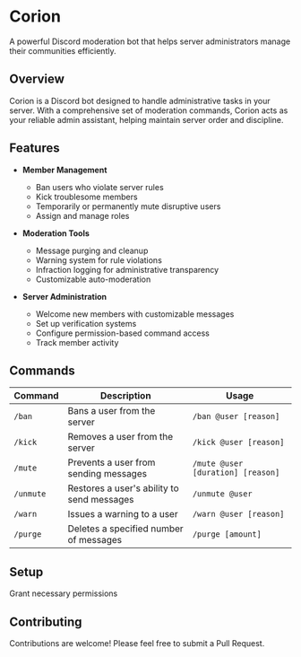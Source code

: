 # Corion

A powerful Discord moderation bot that helps server administrators manage their communities efficiently.

## Overview

Corion is a Discord bot designed to handle administrative tasks in your server. With a comprehensive set of moderation commands, Corion acts as your reliable admin assistant, helping maintain server order and discipline.

## Features

- **Member Management**
  - Ban users who violate server rules
  - Kick troublesome members
  - Temporarily or permanently mute disruptive users
  - Assign and manage roles

- **Moderation Tools**
  - Message purging and cleanup
  - Warning system for rule violations
  - Infraction logging for administrative transparency
  - Customizable auto-moderation

- **Server Administration**
  - Welcome new members with customizable messages
  - Set up verification systems
  - Configure permission-based command access
  - Track member activity

## Commands

| Command | Description | Usage |
|---------|-------------|-------|
| `/ban` | Bans a user from the server | `/ban @user [reason]` |
| `/kick` | Removes a user from the server | `/kick @user [reason]` |
| `/mute` | Prevents a user from sending messages | `/mute @user [duration] [reason]` |
| `/unmute` | Restores a user's ability to send messages | `/unmute @user` |
| `/warn` | Issues a warning to a user | `/warn @user [reason]` |
| `/purge` | Deletes a specified number of messages | `/purge [amount]` |

## Setup

Grant necessary permissions

## Contributing

Contributions are welcome! Please feel free to submit a Pull Request.

